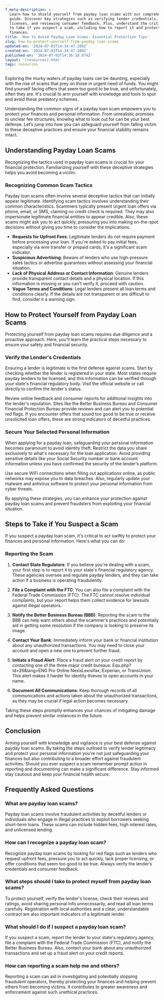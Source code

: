 ```yaml
---
f_meta-description: >-
  Learn how to shield yourself from payday loan scams with our comprehensive
  guide. Discover key strategies such as verifying lender credentials, checking
  licenses, and reviewing consumer feedback. Plus, understand the critical steps
  to take if you suspect a scam, including how to report it and protect your
  finances.
title: 'How to Avoid Payday Loan Scams: Essential Protection Tips'
slug: how-to-protect-yourself-from-payday-loan-scams
updated-on: '2024-07-03T14:34:47.289Z'
created-on: '2024-07-03T14:34:47.289Z'
published-on: '2024-07-03T14:36:18.974Z'
layout: '[resources].html'
tags: resources
---
```


Exploring the murky waters of payday loans can be daunting, especially with the rise of scams that prey on those in urgent need of funds. You might find yourself facing offers that seem too good to be true, and unfortunately, often they are. It's crucial to arm yourself with knowledge and tools to spot and avoid these predatory schemes.

Understanding the common signs of a payday loan scam empowers you to protect your finances and personal information. From unrealistic promises to unclear fee structures, knowing what to look out for can be your best defense. Let’s jump into how you can safeguard yourself from falling victim to these deceptive practices and ensure your financial stability remains intact.

Understanding Payday Loan Scams
-------------------------------

Recognizing the tactics used in payday loan scams is crucial for your financial protection. Familiarizing yourself with these deceptive strategies helps you avoid becoming a victim.

### Recognizing Common Scam Tactics

Payday loan scams often involve several deceptive tactics that can initially appear legitimate. Identifying scam tactics involves understanding their common characteristics. Scammers typically present urgent loan offers via phone, email, or SMS, claiming no credit check is required. They may also impersonate legitimate financial entities to appear credible. Also, these scams might ask you to act quickly, pressuring you into making on-the-spot decisions without giving you time to consider the implications.

*   **Requests for Upfront Fees**: Legitimate lenders do not require payment before processing your loan. If you're asked to pay initial fees, especially via wire transfer or prepaid cards, it's a significant scam indicator.
*   **Suspicious Advertising**: Beware of lenders who use high-pressure sales tactics or advertise guarantees without assessing your financial situation.
*   **Lack of Physical Address or Contact Information**: Genuine lenders provide transparent contact details and a physical location. If this information is missing or you can't verify it, proceed with caution.
*   **Vague Terms and Conditions**: Legal lenders present all loan terms and conditions clearly. If the details are not transparent or are difficult to find, consider it a warning sign.

How to Protect Yourself from Payday Loan Scams
----------------------------------------------

Protecting yourself from payday loan scams requires due diligence and a proactive approach. Here, you'll learn the practical steps necessary to ensure your safety and financial security.

### Verify the Lender's Credentials

Ensuring a lender is legitimate is the first defense against scams. Start by checking whether the lender is registered in your state. Most states require payday lenders to be licensed, and this information can be verified through your state's financial regulatory body. Visit the official website or call directly to confirm the lender's status.

Review online feedback and consumer reports for additional insights into the lender's reputation. Sites like the Better Business Bureau and Consumer Financial Protection Bureau provide reviews and can alert you to potential red flags. If you encounter offers that sound too good to be true or receive unsolicited loan offers, these are strong indicators of deceitful practices.

### Secure Your Selected Personal Information

When applying for a payday loan, safeguarding your personal information becomes paramount to avoid identity theft. Restrict the data you share exclusively to what's necessary for the loan application. Avoid providing sensitive details like your Social Security number or bank account information unless you have confirmed the security of the lender’s platform.

Use secure WiFi connections when filling out applications online, as public networks may expose you to data breaches. Also, regularly update your malware and antivirus software to protect your personal information from cyber threats.

By applying these strategies, you can enhance your protection against payday loan scams and prevent fraudsters from exploiting your financial situation.

Steps to Take if You Suspect a Scam
-----------------------------------

If you suspect a payday loan scam, it's critical to act swiftly to protect your finances and personal information. Here's what you can do:

### Reporting the Scam

1.  **Contact State Regulators**: If you believe you're dealing with a scam, your first step is to report it to your state's financial regulatory agency. These agencies oversee and regulate payday lenders, and they can take action if a business is operating fraudulently.
2.  **File a Complaint with the FTC**: You can also file a complaint with the Federal Trade Commission (FTC). The FTC cannot resolve individual complaints, but your report helps them collect evidence for lawsuits against illegal operators.
3.  **Notify the Better Business Bureau (BBB)**: Reporting the scam to the BBB can help warn others about the scammer’s practices and potentially aid in getting some resolution if the company is looking to preserve its image.

1.  **Contact Your Bank**: Immediately inform your bank or financial institution about any unauthorized transactions. You may need to close your account and open a new one to prevent further fraud.
2.  **Initiate a Fraud Alert**: Place a fraud alert on your credit report by contacting one of the three major credit bureaus: Equ.php?Id=26&lang=ENG Pro Online NexisLexisifax, Experian, or TransUnion. This alert makes it harder for identity thieves to open accounts in your name.
3.  **Document All Communications**: Keep thorough records of all communications and actions taken about the unauthorized transactions, as they may be crucial if legal action becomes necessary.

Taking these steps promptly enhances your chances of mitigating damage and helps prevent similar instances in the future.

Conclusion
----------

Arming yourself with knowledge and vigilance is your best defense against payday loan scams. By taking the steps outlined to verify lender legitimacy and protect your personal information you're not just safeguarding your finances but also contributing to a broader effort against fraudulent activities. Should you ever suspect a scam remember prompt action in reporting and documenting can make a significant difference. Stay informed stay cautious and keep your financial health secure.

Frequently Asked Questions
--------------------------

### What are payday loan scams?

Payday loan scams involve fraudulent activities by deceitful lenders or individuals who engage in illegal practices to exploit borrowers seeking short-term loans. These scams can include hidden fees, high interest rates, and unlicensed lending.

### How can I recognize a payday loan scam?

Recognize payday loan scams by looking for red flags such as lenders who request upfront fees, pressure you to act quickly, lack proper licensing, or offer conditions that seem too good to be true. Always verify the lender’s credentials and consumer feedback.

### What steps should I take to protect myself from payday loan scams?

To protect yourself, verify the lender's license, check their reviews and ratings, avoid sharing personal info unnecessarily, and read all loan terms carefully. Registration with local authorities and a clear, understandable contract are also important indicators of a legitimate lender.

### What should I do if I suspect a payday loan scam?

If you suspect a scam, report the lender to your state's regulatory agency, file a complaint with the Federal Trade Commission (FTC), and notify the Better Business Bureau. Also, contact your bank about any unauthorized transactions and set up a fraud alert on your credit reports.

### How can reporting a scam help me and others?

Reporting a scam can aid in investigating and potentially stopping fraudulent operators, thereby protecting your finances and helping prevent others from becoming victims. It contributes to greater awareness and enforcement against such unethical practices.
